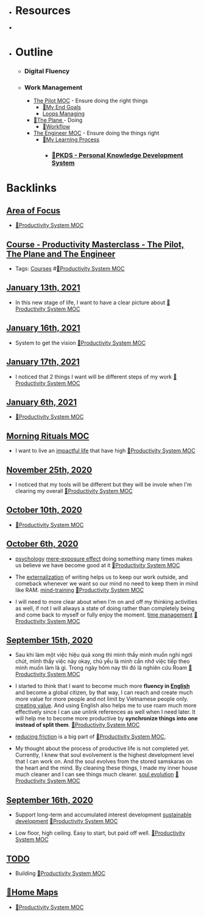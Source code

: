 - # Resources
- 
- # Outline
    - ### Digital Fluency
    - ### Work Management
        - [The Pilot MOC](<The Pilot MOC.md>) - Ensure doing the right things
            - [🌱My End Goals](<🌱My End Goals.md>)
            - [Loops Managing](<Loops Managing.md>)
        - [🌱The Plane ](<🌱The Plane .md>) - Doing
            - [🌱Workflow ](<🌱Workflow .md>)
        - [The Engineer MOC](<The Engineer MOC.md>) - Ensure doing the things right
            - [🌱My Learning Process](<🌱My Learning Process.md>)
                - ### [🌱PKDS - Personal Knowledge Development System](<🌱PKDS - Personal Knowledge Development System.md>)

# Backlinks
## [Area of Focus](<Area of Focus.md>)
- [🧭Productivity System MOC](<🧭Productivity System MOC.md>)

## [Course - Productivity Masterclass - The Pilot, The Plane and The Engineer](<Course - Productivity Masterclass - The Pilot, The Plane and The Engineer.md>)
- Tags: [Courses](<Courses.md>) #[🧭Productivity System MOC](<🧭Productivity System MOC.md>)

## [January 13th, 2021](<January 13th, 2021.md>)
- In this new stage of life, I want to have a clear picture about [🧭Productivity System MOC](<🧭Productivity System MOC.md>)

## [January 16th, 2021](<January 16th, 2021.md>)
- System to get the vision [🧭Productivity System MOC](<🧭Productivity System MOC.md>)

## [January 17th, 2021](<January 17th, 2021.md>)
- I noticed that 2 things I want will be different steps of my work [🧭Productivity System MOC](<🧭Productivity System MOC.md>)

## [January 6th, 2021](<January 6th, 2021.md>)
- [🧭Productivity System MOC](<🧭Productivity System MOC.md>)

## [Morning Rituals MOC](<Morning Rituals MOC.md>)
- I want to live an [impactful life](<impactful life.md>) that have high [🧭Productivity System MOC](<🧭Productivity System MOC.md>)

## [November 25th, 2020](<November 25th, 2020.md>)
- I noticed that my tools will be different but they will be invole when I'm clearing my overall [🧭Productivity System MOC](<🧭Productivity System MOC.md>)

## [October 10th, 2020](<October 10th, 2020.md>)
- [🧭Productivity System MOC](<🧭Productivity System MOC.md>)

## [October 6th, 2020](<October 6th, 2020.md>)
- [psychology](<psychology.md>) [mere-exposure effect](<mere-exposure effect.md>) doing something many times makes us believe we have become good at it [🧭Productivity System MOC](<🧭Productivity System MOC.md>)

- The [externalization](<externalization.md>) of writing helps us to keep our work outside, and comeback whenever we want so our mind no need to keep them in mind like RAM. [mind-training](<mind-training.md>) [🧭Productivity System MOC](<🧭Productivity System MOC.md>)

- I will need to more clear about when I'm on and off my thinking activities as well, if not I will always a state of doing rather than completely being and come back to myself or fully enjoy the moment. [time management](<time management.md>) [🧭Productivity System MOC](<🧭Productivity System MOC.md>)

## [September 15th, 2020](<September 15th, 2020.md>)
- Sau khi làm một việc hiệu quả xong thì mình thấy mình muốn nghỉ ngơi chút, mình thấy việc này okay, chủ yếu là mình cần nhớ việc tiếp theo mình muốn làm là gì. Trong ngày hôm nay thì đó là nghiên cứu Roam [🧭Productivity System MOC](<🧭Productivity System MOC.md>)

- I started to think that I want to become much more **fluency in [English](<English.md>)** and become a global citizen, by that way, I can reach and create much more value for more people and not limit by Vietnamese people only. [creating value](<creating value.md>). And using English also helps me to use roam much more effectively since I can use unlink references as well when I need later. It will help me to become more productive by **synchronize things** **into one instead of split them**. [🧭Productivity System MOC](<🧭Productivity System MOC.md>)

- [reducing friction](<reducing friction.md>) is a big part of [🧭Productivity System MOC](<🧭Productivity System MOC.md>),

- My thought about the process of productive life is not completed yet. Currently, I knew that soul evolvement is the highest development level that I can work on. And the soul evolves from the stored samskaras on the heart and the mind. By cleaning these things, I made my inner house much cleaner and I can see things much clearer. [soul evolution](<soul evolution.md>) [🧭Productivity System MOC](<🧭Productivity System MOC.md>)

## [September 16th, 2020](<September 16th, 2020.md>)
- Support long-term and accumulated interest development [sustainable development](<sustainable development.md>) [🧭Productivity System MOC](<🧭Productivity System MOC.md>)

- Low floor, high ceiling. Easy to start, but paid off well. [🧭Productivity System MOC](<🧭Productivity System MOC.md>)

## [TODO](<TODO.md>)
- Building [🧭Productivity System MOC](<🧭Productivity System MOC.md>)

## [🏡Home Maps](<🏡Home Maps.md>)
- [🧭Productivity System MOC](<🧭Productivity System MOC.md>)

